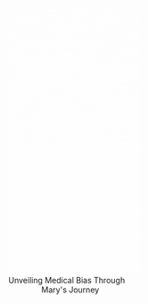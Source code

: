 

[![Click Here](blog_gif/gif_meme_face.gif)](blog_post_one)&nbsp;&nbsp;&nbsp;&nbsp;&nbsp;&nbsp;&nbsp;&nbsp;&nbsp;&nbsp;&nbsp;&nbsp;&nbsp;&nbsp;&nbsp;&nbsp;&nbsp;&nbsp;&nbsp;&nbsp;&nbsp;&nbsp;&nbsp;&nbsp;&nbsp;&nbsp;&nbsp;&nbsp;&nbsp;&nbsp;&nbsp;&nbsp;&nbsp;&nbsp;&nbsp;&nbsp;&nbsp;&nbsp;&nbsp;&nbsp;&nbsp;&nbsp;&nbsp;&nbsp;&nbsp;&nbsp;&nbsp;&nbsp;[![Click Here](blog_gif/gif_meme_gleamy_face.gif)](blog_post_two)&nbsp;&nbsp;&nbsp;&nbsp;&nbsp;&nbsp;&nbsp;&nbsp;&nbsp;&nbsp;&nbsp;&nbsp;&nbsp;&nbsp;&nbsp;&nbsp;&nbsp;&nbsp;&nbsp;&nbsp;&nbsp;&nbsp;&nbsp;&nbsp;&nbsp;&nbsp;&nbsp;&nbsp;&nbsp;&nbsp;&nbsp;&nbsp;&nbsp;&nbsp;&nbsp;&nbsp;&nbsp;&nbsp;&nbsp;&nbsp;&nbsp;&nbsp;&nbsp;&nbsp;&nbsp;&nbsp;&nbsp;<br>Unveiling Medical Bias Through<br>
&nbsp;&nbsp;&nbsp;&nbsp;&nbsp;&nbsp;&nbsp;&nbsp;&nbsp;&nbsp;&nbsp;&nbsp;&nbsp;&nbsp;&nbsp;Mary's Journey
